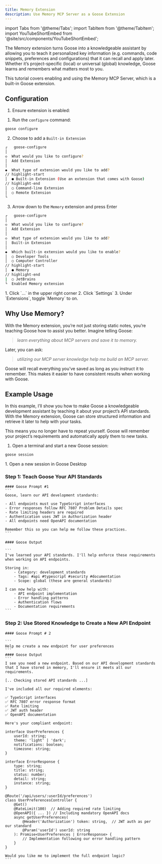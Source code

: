 ```yaml
---
title: Memory Extension
description: Use Memory MCP Server as a Goose Extension
---
```


import Tabs from '@theme/Tabs';
import TabItem from '@theme/TabItem';
import YouTubeShortEmbed from '@site/src/components/YouTubeShortEmbed';

<YouTubeShortEmbed videoUrl="https://www.youtube.com/embed/BZ0yrSLXQwk" />


The Memory extension turns Goose into a knowledgeable assistant by allowing you to teach it personalized key information (e.g. commands, code snippets, preferences and configurations) that it can recall and apply later. Whether it’s project-specific (local) or universal (global) knowledge, Goose learns and remembers what matters most to you.

This tutorial covers enabling and using the Memory MCP Server, which is a built-in Goose extension.  

## Configuration

1. Ensure extension is enabled:

<Tabs groupId="interface">
  <TabItem value="cli" label="Goose CLI" default>

  1. Run the `configure` command:
  ```sh
  goose configure
  ```

  2. Choose to add a `Built-in Extension`
  ```sh
  ┌   goose-configure 
  │
  ◇  What would you like to configure?
  │  Add Extension 
  │
  ◆  What type of extension would you like to add?
  // highlight-start    
  │  ● Built-in Extension (Use an extension that comes with Goose)
  // highlight-end  
  │  ○ Command-line Extension 
  │  ○ Remote Extension 
  └  
  ```

  3. Arrow down to the `Memory` extension and press Enter
  ```sh
  ┌   goose-configure 
  │
  ◇  What would you like to configure?
  │  Add Extension 
  │
  ◇  What type of extension would you like to add?
  │  Built-in Extension 
  │
  ◆  Which built-in extension would you like to enable?
  │  ○ Developer Tools 
  │  ○ Computer Controller 
  // highlight-start
  │  ● Memory 
  // highlight-end
  |  ○ JetBrains
  └  Enabled Memory extension
  ```
  </TabItem>
  <TabItem value="ui" label="Goose Desktop">
  1. Click `...` in the upper right corner
  2. Click `Settings`
  3. Under `Extensions`, toggle `Memory` to on.
  </TabItem>
</Tabs>

## Why Use Memory?  
With the Memory extension, you’re not just storing static notes, you’re teaching Goose how to assist you better. Imagine telling Goose:  

> _learn everything about MCP servers and save it to memory._

Later, you can ask:
> _utilizing our MCP server knowledge help me build an MCP server._ 

Goose will recall everything you’ve saved as long as you instruct it to remember. This makes it easier to have consistent results when working with Goose.

## Example Usage

In this example, I’ll show you how to make Goose a knowledgeable development assistant by teaching it about your project’s API standards. With the Memory extension, Goose can store structured information and retrieve it later to help with your tasks.

This means you no longer have to repeat yourself. Goose will remember your project’s requirements and automatically apply them to new tasks.

<Tabs groupId="interface">
  <TabItem value="cli" label="Goose CLI" default>

  1. Open a terminal and start a new Goose session:

  ```sh
  goose session
  ```

  </TabItem>
  <TabItem value="ui" label="Goose Desktop">
   1. Open a new session in Goose Desktop
  </TabItem>
</Tabs>

### Step 1: Teach Goose Your API Standards
    #### Goose Prompt #1
    ```
    Goose, learn our API development standards:

    - All endpoints must use TypeScript interfaces
    - Error responses follow RFC 7807 Problem Details spec
    - Rate limiting headers are required
    - Authentication uses JWT in Authorization header
    - All endpoints need OpenAPI documentation

    Remember this so you can help me follow these practices.
    ```

    #### Goose Output

    ```
    I've learned your API standards. I'll help enforce these requirements when working on API endpoints.

    Storing in:
        - Category: development_standards
        - Tags: #api #typescript #security #documentation
        - Scope: global (these are general standards)

    I can now help with:
        - API endpoint implementation
        - Error handling patterns
        - Authentication flows
        - Documentation requirements
    ```
### Step 2: Use Stored Knowledge to Create a New API Endpoint
    #### Goose Prompt # 2

    ```
    Help me create a new endpoint for user preferences
    ```
    #### Goose Output
    ```
    I see you need a new endpoint. Based on our API development standards that I have stored in memory, I'll ensure it meets all our requirements.

    [.. Checking stored API standards ...]

    I've included all our required elements:
    
    ✅ TypeScript interfaces
    ✅ RFC 7807 error response format
    ✅ Rate limiting
    ✅ JWT auth header
    ✅ OpenAPI documentation

    Here's your compliant endpoint:

    interface UserPreferences {
        userId: string;
        theme: 'light' | 'dark';
        notifications: boolean;
        timezone: string;
    }

    interface ErrorResponse { 
        type: string;
        title: string;
        status: number;
        detail: string;
        instance: string;
    }

    @Route('/api/users/:userId/preferences')
    class UserPreferencesController {
        @Get()
        @RateLimit(100)  // Adding required rate limiting
        @OpenAPI({ ... }) // Including mandatory OpenAPI docs
        async getUserPreferences(
            @Header('Authorization') token: string,  // JWT auth as per our standard
            @Param('userId') userId: string
        ): Promise<UserPreferences | ErrorResponse> {
            // Implementation following our error handling pattern
        }
    }

    Would you like me to implement the full endpoint logic?
    ```
